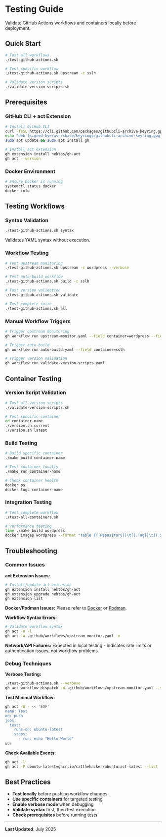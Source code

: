 # Testing Guide

Validate GitHub Actions workflows and containers locally before deployment.

## Quick Start

```bash
# Test all workflows
./test-github-actions.sh

# Test specific workflow
./test-github-actions.sh upstream -c sslh

# Validate version scripts
./validate-version-scripts.sh
```

## Prerequisites

### GitHub CLI + act Extension
```bash
# Install GitHub CLI
curl -fsSL https://cli.github.com/packages/githubcli-archive-keyring.gpg | sudo dd of=/usr/share/keyrings/githubcli-archive-keyring.gpg
echo "deb [signed-by=/usr/share/keyrings/githubcli-archive-keyring.gpg] https://cli.github.com/packages stable main" | sudo tee /etc/apt/sources.list.d/github-cli.list
sudo apt update && sudo apt install gh

# Install act extension
gh extension install nektos/gh-act
gh act --version
```

### Docker Environment
```bash
# Ensure Docker is running
systemctl status docker
docker info
```

## Testing Workflows

### Syntax Validation
```bash
./test-github-actions.sh syntax
```
Validates YAML syntax without execution.

### Workflow Testing
```bash
# Test upstream monitoring
./test-github-actions.sh upstream -c wordpress --verbose

# Test auto-build workflow
./test-github-actions.sh build -c sslh

# Test version validation
./test-github-actions.sh validate

# Test complete suite
./test-github-actions.sh all
```

### Manual Workflow Triggers
```bash
# Trigger upstream monitoring
gh workflow run upstream-monitor.yaml --field container=wordpress --field debug=true

# Trigger auto-build
gh workflow run auto-build.yaml --field container=sslh

# Trigger version validation
gh workflow run validate-version-scripts.yaml
```

## Container Testing

### Version Script Validation
```bash
# Test all version scripts
./validate-version-scripts.sh

# Test specific container
cd container-name
./version.sh current
./version.sh latest
```

### Build Testing
```bash
# Build specific container
./make build container-name

# Test container locally
./make run container-name

# Check container health
docker ps
docker logs container-name
```

### Integration Testing
```bash
# Test complete workflow
./test-all-containers.sh

# Performance testing
time ./make build wordpress
docker images wordpress --format "table {{.Repository}}\t{{.Tag}}\t{{.Size}}"
```

## Troubleshooting

### Common Issues

**act Extension Issues:**
```bash
# Install/update act extension
gh extension install nektos/gh-act
gh extension upgrade nektos/gh-act
gh extension list
```

**Docker/Podman Issues:**
Please refer to [Docker](https://www.docker.com) or [Podman](https://podman.io).

**Workflow Syntax Errors:**
```bash
# Validate workflow syntax
gh act -n -l
gh act -W .github/workflows/upstream-monitor.yaml -n
```

**Network/API Failures:**
Expected in local testing - indicates rate limits or authentication issues, not workflow problems.

### Debug Techniques

**Verbose Testing:**
```bash
./test-github-actions.sh --verbose
gh act workflow_dispatch -W .github/workflows/upstream-monitor.yaml --verbose
```

**Test Minimal Workflow:**
```bash
gh act -W - << 'EOF'
name: Test
on: push
jobs:
  test:
    runs-on: ubuntu-latest
    steps:
      - run: echo "Hello World"
EOF
```

**Check Available Events:**
```bash
gh act -l
gh act -P ubuntu-latest=ghcr.io/catthehacker/ubuntu:act-latest --list
```

## Best Practices

- **Test locally** before pushing workflow changes
- **Use specific containers** for targeted testing
- **Enable verbose mode** when debugging
- **Validate syntax** first, then test execution
- **Check prerequisites** before running tests

---

**Last Updated**: July 2025
